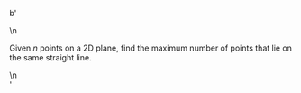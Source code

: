 b'<div class="question-description">\n<p><p>Given <i>n</i> points on a 2D plane, find the maximum number of points that lie on the same straight line.</p></p>\n</div>'
